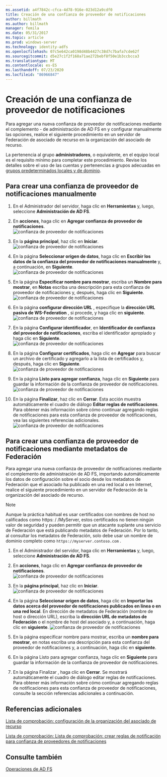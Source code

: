 ```yaml
---
ms.assetid: a4f7842c-cfca-4d78-916e-023d12a9cdf0
title: Creación de una confianza de proveedor de notificaciones
author: billmath
ms.author: billmath
manager: femila
ms.date: 05/31/2017
ms.topic: article
ms.prod: windows-server
ms.technology: identity-adfs
ms.openlocfilehash: 07c5e642ca0198d48b4427c38d7c7bafa7cde62f
ms.sourcegitcommit: d5e27c1f2f168a71ae272bebf8f50e1b3ccbcca3
ms.translationtype: MT
ms.contentlocale: es-ES
ms.lasthandoff: 07/23/2020
ms.locfileid: "86966847"
---
```

# <a name="create-a-claims-provider-trust"></a>Creación de una confianza de proveedor de notificaciones

Para agregar una nueva confianza de proveedor de notificaciones mediante el complemento \- de administración de AD FS en y configurar manualmente las opciones, realice el siguiente procedimiento en un servidor de Federación de asociado de recurso en la organización del asociado de recurso.  
  
La pertenencia al grupo **administradores**, o equivalente, en el equipo local es el requisito mínimo para completar este procedimiento.  Revise los detalles sobre el uso de las cuentas y pertenencias a grupos adecuadas en [grupos predeterminados locales y de dominio](https://go.microsoft.com/fwlink/?LinkId=83477).   
  
## <a name="to-create-a-claims-provider-trust-manually"></a>Para crear una confianza de proveedor de notificaciones manualmente  
  
1.  En el Administrador del servidor, haga clic en **Herramientas** y, luego, seleccione **Administración de AD FS**.  
  
2.  En **acciones**, haga clic en **Agregar confianza de proveedor de notificaciones**.  
![confianza de proveedor de notificaciones](media/Create-a-Claims-Provider-Trust/addclaim1.PNG)   
  
3.  En la **página principal**, haz clic en **Iniciar**. 
![confianza de proveedor de notificaciones](media/Create-a-Claims-Provider-Trust/addclaim2.PNG)    
  
4.  En la página **Seleccionar origen de datos**, haga clic en **Escribir los datos de la confianza del proveedor de notificaciones manualmente** y, a continuación, en **Siguiente**.  
![confianza de proveedor de notificaciones](media/Create-a-Claims-Provider-Trust/addclaim3.PNG)     

5.  En la página **Especificar nombre para mostrar**, escriba un **Nombre para mostrar**, en **Notas** escriba una descripción para esta confianza de proveedor de notificaciones y, después, haga clic en **Siguiente**.  
![confianza de proveedor de notificaciones](media/Create-a-Claims-Provider-Trust/addclaim4.PNG)     

6.  En la página **configurar dirección URL** , especifique la **dirección URL pasiva de WS-Federation** , si procede, y haga clic en **siguiente**.
![confianza de proveedor de notificaciones](media/Create-a-Claims-Provider-Trust/addclaim5.PNG)     

8. En la página **Configurar identificador**, en **Identificador de confianza del proveedor de notificaciones**, escriba el identificador apropiado y haga clic en **Siguiente**.  
![confianza de proveedor de notificaciones](media/Create-a-Claims-Provider-Trust/addclaim6.PNG)    

9. En la página **Configurar certificados**, haga clic en **Agregar** para buscar un archivo de certificado y agregarlo a la lista de certificados y, después, haga clic en **Siguiente**.  
![confianza de proveedor de notificaciones](media/Create-a-Claims-Provider-Trust/addclaim7.PNG)    

10. En la página **Listo para agregar confianza**, haga clic en **Siguiente** para guardar la información de la confianza de proveedor de notificaciones.  
![confianza de proveedor de notificaciones](media/Create-a-Claims-Provider-Trust/addclaim8.PNG)    

11. En la página **Finalizar**, haz clic en **Cerrar**. Esta acción muestra automáticamente el cuadro de diálogo **Editar reglas de notificaciones**. Para obtener más información sobre cómo continuar agregando reglas de notificaciones para esta confianza de proveedor de notificaciones, vea las siguientes referencias adicionales.  
![confianza de proveedor de notificaciones](media/Create-a-Claims-Provider-Trust/addclaim9.PNG)

## <a name="to-create-a-claims-provider-trust-using-federation-metadata"></a>Para crear una confianza de proveedor de notificaciones mediante metadatos de Federación
Para agregar una nueva confianza de proveedor de notificaciones mediante el complemento de administración de AD FS, importando automáticamente los datos de configuración sobre el socio desde los metadatos de Federación que el asociado ha publicado en una red local o en Internet, realice el siguiente procedimiento en un servidor de Federación de la organización del asociado de recurso.

>[!NOTE]
>Aunque la práctica habitual es usar certificados con nombres de host no calificados como https: \/ /MyServer, estos certificados no tienen ningún valor de seguridad y pueden permitir que un atacante suplante una servicio de Federación que está publicando metadatos de Federación. Por lo tanto, al consultar los metadatos de Federación, solo debe usar un nombre de dominio completo como `https://myserver.contoso.com` .

1.  En el Administrador del servidor, haga clic en **Herramientas** y, luego, seleccione **Administración de AD FS**.  
  
2.  En **acciones**, haga clic en **Agregar confianza de proveedor de notificaciones**.  
![confianza de proveedor de notificaciones](media/Create-a-Claims-Provider-Trust/addclaim1.PNG)   
  
3.  En la **página principal**, haz clic en **Iniciar**. 
![confianza de proveedor de notificaciones](media/Create-a-Claims-Provider-Trust/addclaim2.PNG)    
  
4.  En la página **Seleccionar origen de datos**, haga clic en **Importar los datos acerca del proveedor de notificaciones publicados en línea o en una red local**. En dirección de metadatos de Federación (nombre de host o dirección URL), escriba la **dirección URL de metadatos de Federación** o el nombre de host del asociado y, a continuación, haga clic en **siguiente**.
![confianza de proveedor de notificaciones](media/Create-a-Claims-Provider-Trust/addclaim10.PNG)    

5.  En la página especificar nombre para mostrar, escriba un **nombre para mostrar**, en notas escriba una descripción para esta confianza del proveedor de notificaciones y, a continuación, haga clic en **siguiente**.

6.  En la página Listo para agregar confianza, haga clic en **Siguiente** para guardar la información de la confianza de proveedor de notificaciones.

7.  En la página Finalizar , haga clic en **Cerrar**. Se mostrará automáticamente el cuadro de diálogo editar reglas de notificaciones. Para obtener más información sobre cómo continuar agregando reglas de notificaciones para esta confianza de proveedor de notificaciones, consulte la sección referencias adicionales a continuación.



    
## <a name="additional-references"></a>Referencias adicionales  
[Lista de comprobación: configuración de la organización del asociado de recurso](../../ad-fs/deployment/Checklist--Configuring-the-Resource-Partner-Organization.md)  
  
[Lista de comprobación: Lista de comprobación: crear reglas de notificación para confianza de proveedores de notificaciones](../../ad-fs/deployment/Checklist--Creating-Claim-Rules-for-a-Claims-Provider-Trust.md)  
  
## <a name="see-also"></a>Consulte también  
[Operaciones de AD FS](../ad-fs-operations.md) 
  

